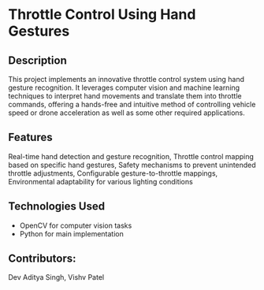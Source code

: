# Throttle Control Using Hand Gestures
## Description
This project implements an innovative throttle control system using hand gesture recognition. It leverages computer vision and machine learning techniques to interpret hand movements and translate them into throttle commands, offering a hands-free and intuitive method of controlling vehicle speed or drone acceleration as well as some other required applications.
## Features
Real-time hand detection and gesture recognition,
Throttle control mapping based on specific hand gestures,
Safety mechanisms to prevent unintended throttle adjustments,
Configurable gesture-to-throttle mappings,
Environmental adaptability for various lighting conditions
## Technologies Used
- OpenCV for computer vision tasks<br>
- Python for main implementation<br>

## Contributors:
Dev Aditya Singh, Vishv Patel
